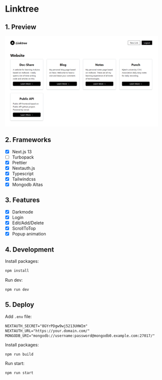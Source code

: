 # Linktree

## 1. Preview

![preview](./images/preview.png)

## 2. Frameworks

- [x] Next.js 13
- [ ] Turbopack
- [x] Prettier
- [x] Nextauth.js
- [x] Typescript
- [x] Tailwindcss
- [x] Mongodb Altas

## 3. Features

- [x] Darkmode
- [x] Login
- [x] Edit/Add/Delete
- [x] ScrollToTop
- [x] Popup animation

## 4. Development

Install packages:

```bash
npm install
```

Run dev:

```bash
npm run dev
```

## 5. Deploy

Add `.env` file:

```env
NEXTAUTH_SECRET="8GYrPDgw9wj5213UHWIm"
NEXTAUTH_URL="https://your.domain.com/"
MONGODB_URI="mongodb://username:password@mongodb0.example.com:27017/"
```

Install packages:

```bash
npm run build
```

Run start:

```bash
npm run start
```
